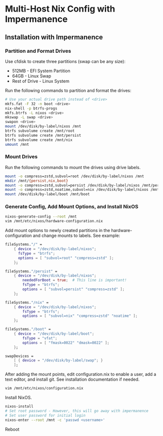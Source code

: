 # Multi-Host Nix Config with Impermanence

## Installation with Impermanence

### Partition and Format Drives

Use cfdisk to create three partitions (swap can be any size):
- 512MB - EFI System Partition
- 64GB - Linux Swap
- Rest of Drive - Linux System

Run the following commands to partition and format the drives:

```bash
# Use your actual drive path instead of <drive>
mkfs.fat -F 32 -n boot <drive>
nix-shell -p btrfs-progs
mkfs.btrfs -L nixos <drive>
mkswap -L swap <drive>
swapon <drive>
mount /dev/disk/by-label/nixos /mnt
btrfs subvolume create /mnt/root
btrfs subvolume create /mnt/persist
btrfs subvolume create /mnt/nix
umount /mnt
```

### Mount Drives

Run the following commands to mount the drives using drive labels.

```bash
mount -o compress=zstd,subvol=root /dev/disk/by-label/nixos /mnt
mkdir /mnt/{persist,nix,boot}
mount -o compress=zstd,subvol=persist /dev/disk/by-label/nixos /mnt/persist
mount -o compress=zstd,noatime,subvol=nix /dev/disk/by-label/nixos /mnt/nix
mount /dev/disk/by-label/boot /mnt/boot
```

### Generate Config, Add Mount Options, and Install NixOS

```bash
nixos-generate-config --root /mnt
vim /mnt/etc/nixos/hardware-configuration.nix
```

Add mount options to newly created partitions in the hardware-configuration and change mounts to labels.  See example:

```nix
fileSystems."/" =
    { device = "/dev/disk/by-label/nixos";
      fsType = "btrfs";
      options = [ "subvol=root" "compress=zstd" ];
    };

fileSystems."/persist" =
    { device = "/dev/disk/by-label/nixos";
        neededForBoot = true;  # This line is important!
        fsType = "btrfs";
        options = [ "subvol=persist" "compress=zstd" ];
    };

fileSystems."/nix" =
    { device = "/dev/disk/by-label/nixos";
        fsType = "btrfs";
        options = [ "subvol=nix" "compress=zstd" "noatime" ];
    };

fileSystems."/boot" =
    { device = "/dev/disk/by-label/boot";
        fsType = "vfat";
        options = [ "fmask=0022" "dmask=0022" ];
    };

swapDevices =
    [ { device = "/dev/disk/by-label/swap"; }
    ];
```

After adding the mount points, edit configuration.nix to enable a user, add a text editor, and install git.  See installation documentation if needed.

```bash
vim /mnt/etc/nixos/configuration.nix
```

Install NixOS.

```bash
nixos-install
# Set root password - However, this will go away with impermanence
# Set user password for initial login
nixos-enter --root /mnt -c 'passwd <username>'
```

Reboot